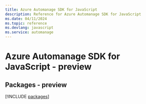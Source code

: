 ```yaml
---
title: Azure Automanage SDK for JavaScript
description: Reference for Azure Automanage SDK for JavaScript
ms.date: 04/11/2024
ms.topic: reference
ms.devlang: javascript
ms.service: automanage
---
```

# Azure Automanage SDK for JavaScript - preview
## Packages - preview
[!INCLUDE [packages](automanage-index.md)]
